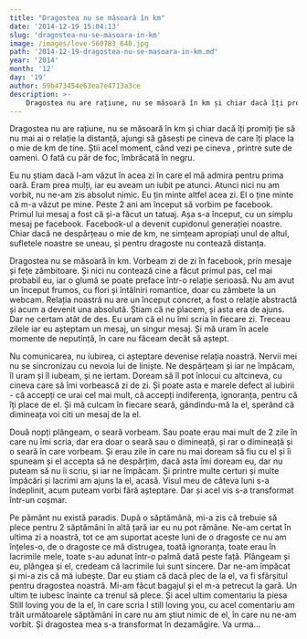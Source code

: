 ```yaml
---
title: "Dragostea nu se măsoară în km"
date: '2014-12-19 15:04:13'
slug: 'dragostea-nu-se-masoara-in-km'
image: /images/love-560783_640.jpg
path: '2014-12-19-dragostea-nu-se-masoara-in-km.md'
year: '2014'
month: '12'
day: '19'
author: 59b473454e63ea7e4713a3ce
description: >-
    Dragostea nu are rațiune, nu se măsoară în km și chiar dacă îți promiți ție să nu mai ai o relație la distanță, ajungi să găsești pe cineva de care îți place la o mie de km de tine. Știi acel moment, 
---
```

<div class="kg-card-markdown"><p>Dragostea nu are rațiune, nu se măsoară în km și chiar dacă îți promiți ție să nu mai ai o relație la distanță, ajungi să găsești pe cineva de care îți place la o mie de km de tine. Știi acel moment, când vezi pe cineva , printre sute de oameni. O fată cu păr de foc, îmbrăcată în negru.</p>
<p>Eu nu știam dacă l-am văzut în acea zi în care el mă admira pentru prima oară. Eram prea mulți, iar eu aveam un iubit pe atunci. Atunci nici nu am vorbit, nu ne-am zis absolut nimic. Eu țin minte altfel acea zi. El o ține minte că m-a văzut pe mine. Peste 2 ani am început să vorbim pe facebook. Primul lui mesaj a fost că și-a făcut un tatuaj. Așa s-a început, cu un simplu mesaj pe facebook. Facebook-ul a devenit cupidonul generației noastre. Chiar dacă ne despărțeau o mie de km, ne simțeam apropiați unul de altul, sufletele noastre se uneau, și pentru dragoste nu contează distanța.</p>
<p>Dragostea nu se măsoară în km. Vorbeam zi de zi în facebook, prin mesaje și fețe zâmbitoare. Și nici nu contează cine a făcut primul pas, cel mai probabil eu, iar o glumă se poate preface într-o relație serioasă. Nu am avut un început frumos, cu flori și întâlniri romantice, doar cu zâmbete la un webcam. Relația noastră nu are un început concret, a fost o relație abstractă și acum a  devenit una absolută. Știam că ne placem, și asta era de ajuns. Dar ne certam atât de des. Eu uram că el nu îmi scria în fiecare zi. Treceau zilele iar eu așteptam un mesaj, un singur mesaj. Și mă uram în acele momente de neputință, în care nu făceam decât să aștept.</p>
<p>Nu comunicarea, nu iubirea, ci așteptare devenise relația noastră. Nervii mei nu se sincronizau cu nevoia lui de liniște. Ne despărțeam și iar ne împăcam, îl uram și îl iubeam, și ne iertam. Doream să îl pot înlocui cu altcineva, cu cineva care să îmi vorbească zi de zi. Și poate asta e marele defect al iubirii - că accepți ce urai cel mai mult, că accepți indiferența, ignoranța, pentru că îți place de el. Și mă culcam în fiecare seară, gândindu-mă la el, sperând că dimineața voi citi un mesaj de la el.</p>
<p>Două nopți plângeam, o seară vorbeam. Sau poate erau mai mult de 2 zile în care nu îmi scria, dar era doar o seară sau o dimineață, și rar o dimineață și o seară în care vorbeam. Și erau zile în care nu mai doream să fiu cu el și îi spuneam și el accepta să ne despărțim, dacă asta îmi doream eu, dar nu puteam să nu îi scriu, și iar ne împăcam. Și printre multe certuri și multe împăcări și lacrimi am ajuns la el, acasă. Visul meu de câteva luni s-a îndeplinit, acum puteam vorbi fără așteptare. Dar și acel vis s-a transformat într-un coșmar.</p>
<p>Pe pământ nu există paradis. După o săptămână, mi-a zis că trebuie să plece pentru 2 săptămâni în altă țară iar eu nu pot rămâne. Ne-am certat în ultima zi a noastră, tot ce am suportat aceste luni de o dragoste ce nu am înțeles-o, de o dragoste ce mă distrugea, toată ignoranța, toate erau în lacrimile mele, toate s-au adunat într-o palmă dată peste față. Plângeam și eu, plângea și el, credeam că lacrimile lui sunt sincere.  Dar ne-am împăcat și mi-a zis că mă iubește. Dar eu știam că dacă plec de la el, va fi sfârșitul pentru dragostea noastră. Mi-am făcut bagajul și el m-a petrecut la gară. Un ultim te iubesc înainte ca trenul să plece. Și acel ultim comentariu la piesa Still loving you de la el, în care scria I still loving you, cu acel comentariu am trăit următoarele săptămâni în care nu am știut nimic de el, în care nu ne-am vorbit. Și dragostea mea s-a transformat în dezamăgire. Va urma...</p>
</div>
    